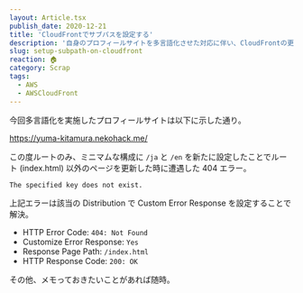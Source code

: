 ```yaml
---
layout: Article.tsx
publish_date: 2020-12-21
title: 'CloudFrontでサブパスを設定する'
description: '自身のプロフィールサイトを多言語化させた対応に伴い、CloudFrontの更新作業が入ったので簡単に。'
slug: setup-subpath-on-cloudfront
reaction: 🏠
category: Scrap
tags:
  - AWS
  - AWSCloudFront
---
```


今回多言語化を実施したプロフィールサイトは以下に示した通り。

https://yuma-kitamura.nekohack.me/

この度ルートのみ、ミニマムな構成に `/ja` と `/en` を新たに設定したことでルート (index.html) 以外のページを更新した時に遭遇した 404 エラー。

```bash
The specified key does not exist.
```

上記エラーは該当の Distribution で Custom Error Response を設定することで解決。

- HTTP Error Code: `404: Not Found`
- Customize Error Response: `Yes`
- Response Page Path: `/index.html`
- HTTP Response Code: `200: OK`

その他、メモっておきたいことがあれば随時。
